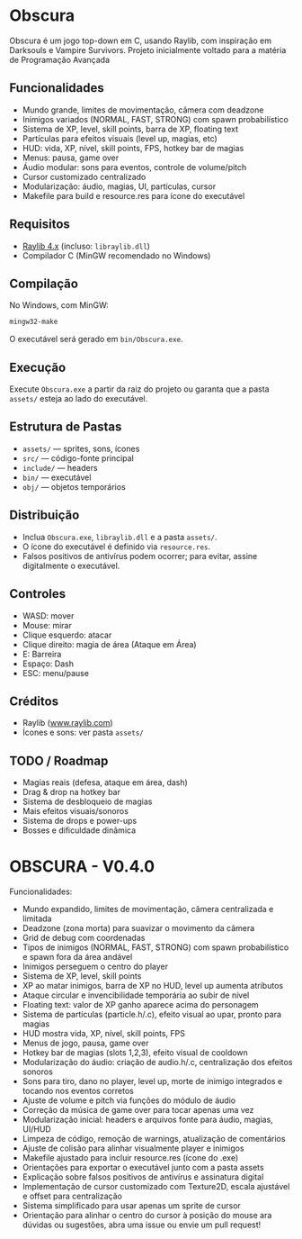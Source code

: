 # Obscura

Obscura é um jogo top-down em C, usando Raylib, com inspiração em Darksouls e Vampire Survivors. Projeto inicialmente voltado para a matéria de Programação Avançada 

## Funcionalidades
- Mundo grande, limites de movimentação, câmera com deadzone
- Inimigos variados (NORMAL, FAST, STRONG) com spawn probabilístico
- Sistema de XP, level, skill points, barra de XP, floating text
- Partículas para efeitos visuais (level up, magias, etc)
- HUD: vida, XP, nível, skill points, FPS, hotkey bar de magias
- Menus: pausa, game over
- Áudio modular: sons para eventos, controle de volume/pitch
- Cursor customizado centralizado
- Modularização: áudio, magias, UI, partículas, cursor
- Makefile para build e resource.res para ícone do executável

## Requisitos
- [Raylib 4.x](https://www.raylib.com/) (incluso: `libraylib.dll`)
- Compilador C (MinGW recomendado no Windows)

## Compilação
No Windows, com MinGW:
```sh
mingw32-make
```
O executável será gerado em `bin/Obscura.exe`.

## Execução
Execute `Obscura.exe` a partir da raiz do projeto ou garanta que a pasta `assets/` esteja ao lado do executável.

## Estrutura de Pastas
- `assets/` — sprites, sons, ícones
- `src/` — código-fonte principal
- `include/` — headers
- `bin/` — executável
- `obj/` — objetos temporários

## Distribuição
- Inclua `Obscura.exe`, `libraylib.dll` e a pasta `assets/`.
- O ícone do executável é definido via `resource.res`.
- Falsos positivos de antivírus podem ocorrer; para evitar, assine digitalmente o executável.

## Controles
- WASD: mover
- Mouse: mirar
- Clique esquerdo: atacar
- Clique direito: magia de área (Ataque em Área)
- E: Barreira
- Espaço: Dash
- ESC: menu/pause

## Créditos
- Raylib (www.raylib.com)
- Ícones e sons: ver pasta `assets/`

## TODO / Roadmap
- Magias reais (defesa, ataque em área, dash)
- Drag & drop na hotkey bar
- Sistema de desbloqueio de magias
- Mais efeitos visuais/sonoros
- Sistema de drops e power-ups
- Bosses e dificuldade dinâmica


#  OBSCURA - V0.4.0
Funcionalidades:
- Mundo expandido, limites de movimentação, câmera centralizada e limitada
- Deadzone (zona morta) para suavizar o movimento da câmera
- Grid de debug com coordenadas
- Tipos de inimigos (NORMAL, FAST, STRONG) com spawn probabilístico e spawn fora da área andável
- Inimigos perseguem o centro do player
- Sistema de XP, level, skill points
- XP ao matar inimigos, barra de XP no HUD, level up aumenta atributos
- Ataque circular e invencibilidade temporária ao subir de nível
- Floating text: valor de XP ganho aparece acima do personagem
- Sistema de partículas (particle.h/.c), efeito visual ao upar, pronto para magias
- HUD mostra vida, XP, nível, skill points, FPS
- Menus de jogo, pausa, game over
- Hotkey bar de magias (slots 1,2,3), efeito visual de cooldown
- Modularização do áudio: criação de audio.h/.c, centralização dos efeitos sonoros
- Sons para tiro, dano no player, level up, morte de inimigo integrados e tocando nos eventos corretos
- Ajuste de volume e pitch via funções do módulo de áudio
- Correção da música de game over para tocar apenas uma vez
- Modularização inicial: headers e arquivos fonte para áudio, magias, UI/HUD
- Limpeza de código, remoção de warnings, atualização de comentários
- Ajuste de colisão para alinhar visualmente player e inimigos
- Makefile ajustado para incluir resource.res (ícone do .exe)
- Orientações para exportar o executável junto com a pasta assets
- Explicação sobre falsos positivos de antivírus e assinatura digital
- Implementação de cursor customizado com Texture2D, escala ajustável e offset para centralização
- Sistema simplificado para usar apenas um sprite de cursor
- Orientação para alinhar o centro do cursor à posição do mouse
ara dúvidas ou sugestões, abra uma issue ou envie um pull request!
